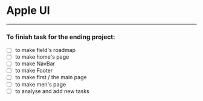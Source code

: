 # Apple UI

***

### To finish task for the ending project: 

- [ ] to make field's roadmap
- [ ] to make home's page
- [ ] to make NavBar
- [ ] to make Footer
- [ ] to make first / the main page
- [ ] to make men's page
- [ ] to analyse and add new tasks